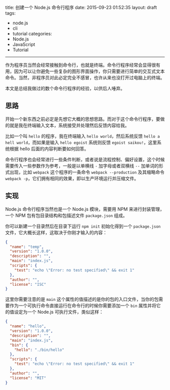 title: 创建一个 Node.js 命令行程序
date: 2015-09-23 01:52:35
layout: draft
tags:
  - node.js
  - cli
  - tutorial
categories:
  - Node.js
  - JavaScript
  - Tutorial
---
作为程序员当然会经常接触到命令行，也就是终端。命令行程序经常会显得很有用，因为可以让你避免一些复杂的图形界面操作，你只需要进行简单的交互式文本命令。当然，非程序员对此必定完全不感冒，也许从来也没打开过电脑上的终端。

本文是总结我做过的数个命令行程序的经验，以供后人唾弃。

## 思路

开始一个新东西之前必定是先想它大概的思想思路。而对于这个命令行程序，要做的就是我在终端输入文本，系统接受并处理然后反馈内容给我。

比如一个叫 `hello` 的程序，我在终端输入 `hello world`，然后系统反馈 `hello a hell world`，而如果是输入 `hello egoist` 系统则反馈 `egoist saikou!`，这里系统根据 hello 后面的内容判断要如何回答。

命令行程序也会经常进行一些条件判断，或者说是流程控制、偏好设置，这个时候需要传入一些参数作为参考，一般是以单横线 `-` 加字母或者双横线 `--` 加单词的形式出现，比如 `webpack` 这个程序的一条命令 `webpack --production` 及其缩略命令 `webpack -p`，它们拥有相同的效果，即以生产环境运行并压缩文件。

## 实现

Node.js 命令行程序当然也是一个 Node.js 模块，需要用 NPM 来进行封装管理，一个 NPM 包有包目录结构和包描述文件 `package.json` 组成。

你可以新建一个目录然后在目录下运行 `npm init` 初始化得到一个 `package.json` 文件，它大概长这样，这取决于你刚才输入的内容：

```json
{
  "name": "temp",
  "version": "1.0.0",
  "description": "",
  "main": "index.js",
  "scripts": {
    "test": "echo \"Error: no test specified\" && exit 1"
  },
  "author": "",
  "license": "ISC"
}
```

这里你需要注意的是 `main` 这个属性的值描述的是你的包的入口文件，当你的包需要作为一个可执行命令直接运行在命令行的时候你需要添加一个 `bin` 属性并将它的值设定为一个 Node.js 可执行文件，类似这样：

```json
{
  "name": "hello",
  "version": "1.0.0",
  "description": "",
  "main": "index.js",
  "bin": {
    "hello": "./bin/hello"
  },
  "scripts": {
    "test": "echo \"Error: no test specified\" && exit 1"
  },
  "author": "",
  "license": "MIT"
}
```
